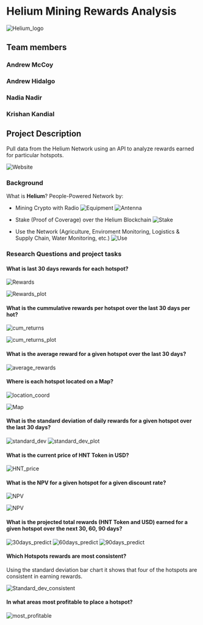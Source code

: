 # **Helium Mining Rewards Analysis**
![Helium_logo](Images/Helium_logo.png)

## **Team members**
### Andrew McCoy
### Andrew Hidalgo
### Nadia Nadir
### Krishan Kandial


## **Project Description**
Pull data from the Helium Network using an API to analyze rewards earned for particular hotspots.

![Website](Images/Helium_Explorer_website.png)

### **Background**
What is **Helium**? People-Powered Network by:
* Mining Crypto with Radio
![Equipment](Images/Mining.png)
![Antenna](Images/Antenna1.png)

* Stake (Proof of Coverage) over the Helium Blockchain 
![Stake](Images/Stake.png)

* Use the Network (Agriculture, Enviroment Monitoring, Logistics & Supply Chain, Water Monitoring, etc.)
![Use](Images/use.png)


### **Research Questions and project tasks**

#### What is last 30 days rewards for each hotspot?

![Rewards](Images/30_days_rewards.png)

![Rewards_plot](Images/30day_rewards.png)


#### What is the cummulative rewards per hotspot over the last 30 days per hot?
![cum_returns](Images/cum_returns_table.png)

![cum_returns_plot](Images/cumulative_return_plot.png)

#### What is the average reward for a given hotspot over the last 30 days?

![average_rewards](Images/average_rewards.png)


#### Where is each hotspot located on a Map?

![location_coord](Images/Location_lat&lng.png)

![Map](Images/Location_map.png)


#### What is the standard deviation of daily rewards for a given hotspot over the last 30 days?

![standard_dev](Images/Standard_dev.png)
![standard_dev_plot](Images/standard_dev_plot.png)

#### What is the current price of HNT Token in USD?

![HNT_price](Images/HNT_price.png)

#### What is the NPV for a given hotspot for a given discount rate?
![NPV](Images/NPV.png)

![NPV](Images/NPV_plot.png)

#### What is the projected total rewards (HNT Token and USD) earned for a given hotspot over the next 30, 60, 90 days?

![30days_predict](Images/30day_predict.png)
![60days_predict](Images/60day_predict.png)
![90days_predict](Images/90day_predict.png)

#### Which Hotspots rewards are most consistent?
Using the standard deviation bar chart it shows that four of the hotspots are consistent in earning rewards. 

![Standard_dev_consistent](Images/Standard_dev_const.png)

#### In what areas most profitable to place a hotspot?
![most_profitable](Images/most_profitable1.png)



